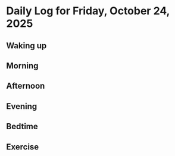 # Daily Log for Friday, October 24, 2025

## Waking up

## Morning

## Afternoon

## Evening

## Bedtime

## Exercise
